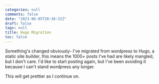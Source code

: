 ```yaml
---
categories: null
comments: false
date: "2023-06-05T20:38:32Z"
draft: false
tags: null
title: Hugo Migration
toc: false
---
```


Something's changed obviously- I've migrated from wordpress to Hugo, a static site builder, this means the 1000+ posts I've had are likely mangled, but I don't care. I'd like to start posting again, but I've been avoiding it because I can't stand wordpress any longer.

This will get prettier as I continue on.

<!--more-->
